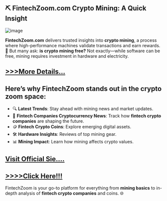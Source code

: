 ## ⛏️ FintechZoom.com Crypto Mining: A Quick Insight

![image](https://github.com/user-attachments/assets/96682308-1db3-4969-8b8e-5e05547b4480)

**FintechZoom.com** delivers trusted insights into **crypto mining**, a process where high-performance machines validate transactions and earn rewards.
🚀 But many ask: **is crypto mining free?** Not exactly—while software can be free, mining requires investment in hardware and electricity.

## [>>>More Details...](https://tinyurl.com/27rt6p2p)

## Here’s why FintechZoom stands out in the **crypto zoom** space:

- 🔍 **Latest Trends**: Stay ahead with mining news and market updates.
- 🏢 **Fintech Companies Cryptocurrency News**: Track how **fintech crypto companies** are shaping the future.
- 🪙 **Fintech Crypto Coins**: Explore emerging digital assets.
- 🛠️ **Hardware Insights**: Reviews of top mining gear.
- 📊 **Mining Impact**: Learn how mining affects crypto values.

## [Visit Official Sie....](https://tinyurl.com/479zxeh8)
## [>>>>Click Here!!!](https://tinyurl.com/57ucnm6p)

FintechZoom is your go-to platform for everything from **mining basics** to in-depth analysis of **fintech crypto companies** and coins. 🌐
